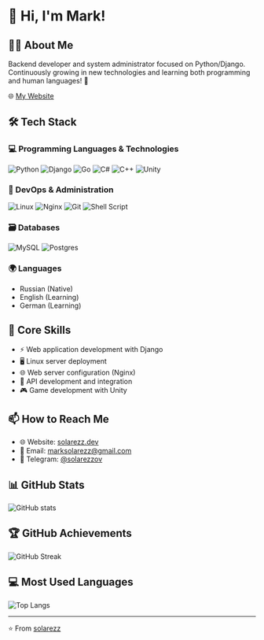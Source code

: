 # 👋 Hi, I'm Mark!

## 👨‍💻 About Me
Backend developer and system administrator focused on Python/Django. Continuously growing in new technologies and learning both programming and human languages! 🚀

🌐 [My Website](https://solarezz.dev)

## 🛠 Tech Stack

### 💻 Programming Languages & Technologies
![Python](https://img.shields.io/badge/python-3670A0?style=for-the-badge&logo=python&logoColor=ffdd54)
![Django](https://img.shields.io/badge/django-%23092E20.svg?style=for-the-badge&logo=django&logoColor=white)
![Go](https://img.shields.io/badge/go-%2300ADD8.svg?style=for-the-badge&logo=go&logoColor=white)
![C#](https://img.shields.io/badge/c%23-%23239120.svg?style=for-the-badge&logo=c-sharp&logoColor=white)
![C++](https://img.shields.io/badge/c++-%2300599C.svg?style=for-the-badge&logo=c%2B%2B&logoColor=white)
![Unity](https://img.shields.io/badge/unity-%23000000.svg?style=for-the-badge&logo=unity&logoColor=white)

### 🔧 DevOps & Administration
![Linux](https://img.shields.io/badge/Linux-FCC624?style=for-the-badge&logo=linux&logoColor=black)
![Nginx](https://img.shields.io/badge/nginx-%23009639.svg?style=for-the-badge&logo=nginx&logoColor=white)
![Git](https://img.shields.io/badge/git-%23F05033.svg?style=for-the-badge&logo=git&logoColor=white)
![Shell Script](https://img.shields.io/badge/shell_script-%23121011.svg?style=for-the-badge&logo=gnu-bash&logoColor=white)

### 🗃 Databases
![MySQL](https://img.shields.io/badge/mysql-%2300f.svg?style=for-the-badge&logo=mysql&logoColor=white)
![Postgres](https://img.shields.io/badge/postgres-%23316192.svg?style=for-the-badge&logo=postgresql&logoColor=white)

### 🌍 Languages
- Russian (Native)
- English (Learning)
- German (Learning)

## 🎯 Core Skills
- ⚡ Web application development with Django
- 🖥 Linux server deployment
- 🌐 Web server configuration (Nginx)
- 🔄 API development and integration
- 🎮 Game development with Unity

## 📫 How to Reach Me
- 🌐 Website: [solarezz.dev](https://solarezz.dev)
- 📧 Email: [marksolarezz@gmail.com](mailto:marksolarezz@gmail.com)
- 💬 Telegram: [@solarezzov](https://t.me/solarezzov)

## 📊 GitHub Stats

![GitHub stats](https://github-readme-stats.vercel.app/api?username=solarezz&show_icons=true&theme=tokyonight)

## 🏆 GitHub Achievements

![GitHub Streak](https://github-readme-streak-stats.herokuapp.com/?user=solarezz&theme=tokyonight)

## 💻 Most Used Languages

![Top Langs](https://grs.yakovsava.dev/api/top-langs/?username=solarezz&layout=compact&theme=tokyonight)

---
⭐️ From [solarezz](https://github.com/solarezz)
